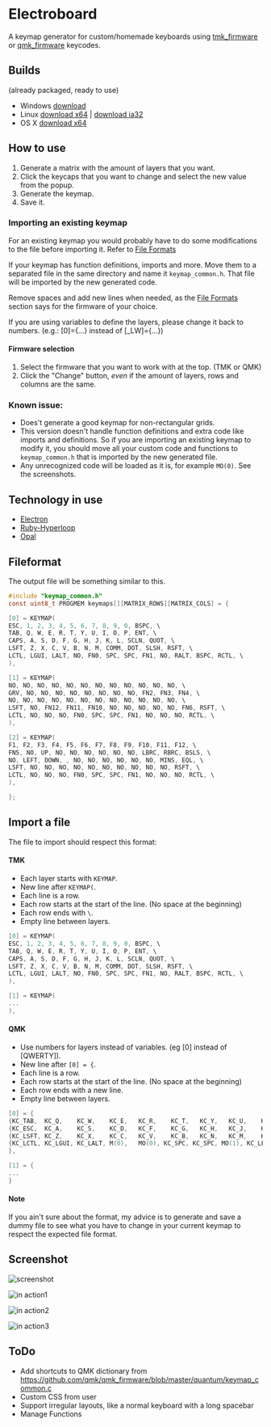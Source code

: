 # Electroboard

A keymap generator for custom/homemade keyboards using [tmk_firmware](https://github.com/tmk/tmk_keyboard) or [qmk_firmware](https://github.com/qmk/qmk_firmware) keycodes.

## Builds
(already packaged, ready to use)

* Windows [download](https://drive.google.com/open?id=0B5iM8TQ7sHptcUhiZGJsM1AxLVE)
* Linux [download x64](https://drive.google.com/open?id=0B5iM8TQ7sHptYy1RNEZWMER3ek0) | [download ia32](https://drive.google.com/open?id=0B5iM8TQ7sHptY3c3dlVOTG4yaFE)
* OS X [download x64](https://drive.google.com/open?id=0B5iM8TQ7sHptaUFSZXBra2wxUkU) 

## How to use

1. Generate a matrix with the amount of layers that you want.
2. Click the keycaps that you want to change and select the new value from the popup.
3. Generate the keymap.
4. Save it.

### Importing an existing keymap

For an existing keymap you would probably have to do some modifications to the file before importing it. Refer to [File Formats](https://github.com/leizzer/electroboard#fileformat)

If your keymap has function definitions, imports and more. Move them to a separated file in the same directory and name it `keymap_common.h`. That file will be imported by the new generated code.

Remove spaces and add new lines when needed, as the [File Formats](https://github.com/leizzer/electroboard#fileformat) section says for the firmware of your choice.

If you are using variables to define the layers, please change it back to numbers. (e.g.: [0]={...} instead of [\_LW]={...})

#### Firmware selection

1. Select the firmware that you want to work with at the top. (TMK or QMK)
2. Click the "Change" button, *even* if the amount of layers, rows and columns are the same.

### Known issue:

- Does't generate a good keymap for non-rectangular grids.
- This version doesn't handle function definitions and extra code like imports and definitions. So if you are importing an existing keymap to modify it, you should move all your custom code and functions to `keymap_common.h` that is imported by the new generated file.
- Any unrecognized code will be loaded as it is, for example `MO(0)`. See the screenshots.

## Technology in use

* [Electron](https://github.com/electron/electron)
* [Ruby-Hyperloop](https://github.com/ruby-hyperloop/hyper-react)
* [Opal](https://github.com/opal/opal)

## Fileformat

The output file will be something similar to this.

```c
#include "keymap_common.h"
const uint8_t PROGMEM keymaps[][MATRIX_ROWS][MATRIX_COLS] = {

[0] = KEYMAP(
ESC, 1, 2, 3, 4, 5, 6, 7, 8, 9, 0, BSPC, \
TAB, Q, W, E, R, T, Y, U, I, O, P, ENT, \
CAPS, A, S, D, F, G, H, J, K, L, SCLN, QUOT, \
LSFT, Z, X, C, V, B, N, M, COMM, DOT, SLSH, RSFT, \
LCTL, LGUI, LALT, NO, FN0, SPC, SPC, FN1, NO, RALT, BSPC, RCTL, \
),

[1] = KEYMAP(
NO, NO, NO, NO, NO, NO, NO, NO, NO, NO, NO, NO, \
GRV, NO, NO, NO, NO, NO, NO, NO, NO, FN2, FN3, FN4, \
NO, NO, NO, NO, NO, NO, NO, NO, NO, NO, NO, NO, \
LSFT, NO, FN12, FN11, FN10, NO, NO, NO, NO, NO, FN6, RSFT, \
LCTL, NO, NO, NO, FN0, SPC, SPC, FN1, NO, NO, NO, RCTL, \
),

[2] = KEYMAP(
F1, F2, F3, F4, F5, F6, F7, F8, F9, F10, F11, F12, \
FN5, NO, UP, NO, NO, NO, NO, NO, NO, LBRC, RBRC, BSLS, \
NO, LEFT, DOWN, , NO, NO, NO, NO, NO, NO, MINS, EQL, \
LSFT, NO, NO, NO, NO, NO, NO, NO, NO, NO, NO, RSFT, \
LCTL, NO, NO, NO, FN0, SPC, SPC, FN1, NO, NO, NO, RCTL, \
),

};
```

## Import a file

The file to import should respect this format:

#### TMK

 - Each layer starts with `KEYMAP`.
 - New line after `KEYMAP(`.
 - Each line is a row.
 - Each row starts at the start of the line. (No space at the beginning)
 - Each row ends with `\`.
 - Empty line between layers.

```c
[0] = KEYMAP(
ESC, 1, 2, 3, 4, 5, 6, 7, 8, 9, 0, BSPC, \
TAB, Q, W, E, R, T, Y, U, I, O, P, ENT, \
CAPS, A, S, D, F, G, H, J, K, L, SCLN, QUOT, \
LSFT, Z, X, C, V, B, N, M, COMM, DOT, SLSH, RSFT, \
LCTL, LGUI, LALT, NO, FN0, SPC, SPC, FN1, NO, RALT, BSPC, RCTL, \
),

[1] = KEYMAP(
...
),
```

#### QMK

 - Use numbers for layers instead of variables. (eg [0] instead of [QWERTY]).
 - New line after `[0] = {`.
 - Each line is a row.
 - Each row starts at the start of the line. (No space at the beginning)
 - Each row ends with a new line.
 - Empty line between layers.

```c
[0] = {
{KC_TAB,  KC_Q,    KC_W,    KC_E,   KC_R,    KC_T,   KC_Y,   KC_U,    KC_I,    KC_O,    KC_P,    KC_BSPC},
{KC_ESC,  KC_A,    KC_S,    KC_D,   KC_F,    KC_G,   KC_H,   KC_J,    KC_K,    KC_L,    KC_SCLN, KC_QUOT},
{KC_LSFT, KC_Z,    KC_X,    KC_C,   KC_V,    KC_B,   KC_N,   KC_M,    KC_COMM, KC_DOT,  KC_SLSH, MT(MOD_RSFT, KC_ENT)},
{KC_LCTL, KC_LGUI, KC_LALT, M(0),   MO(0), KC_SPC, KC_SPC, MO(1), KC_LEFT, KC_DOWN, KC_UP,   KC_RGHT}
},

[1] = {
...
}
```

#### Note

If you ain't sure about the format, my advice is to generate and save a dummy file to see what you have to change in your current keymap to respect the expected file format.


## Screenshot
![screenshot](/images/screenshot.png)

![in action1](/images/peek_1.gif)

![in action2](/images/peek_2.gif)

![in action3](/images/peek_3.gif)




## ToDo

* Add shortcuts to QMK dictionary from https://github.com/qmk/qmk_firmware/blob/master/quantum/keymap_common.c
* Custom CSS from user
* Support irregular layouts, like a normal keyboard with a long spacebar
* Manage Functions

